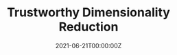 ---
title: Trustworthy Dimensionality Reduction
date: "2021-06-21T00:00:00Z"
mytype: publication
authors:
  - Subhrajyoty Roy
  - Smarajit Bose
summary: My master's dissertation thesis on proposing a novel dimensionality reduction technique which is trustworthy. This talks covers issues with existing approaches, how to measure trustworthiness, and a proposal that optimizes those metrics.
tags:
  - Dimension Reduction
links: 
  - type: code 
    url: "https://github.com/subroy13/effective-dimension-reduction"
  - type: report
    detail: "Master's Dissertation Report"
    url: "https://github.com/subroy13/effective-dimension-reduction/blob/master/docs/final%20report/main.pdf"
  - type: slide
    url: "https://github.com/subroy13/effective-dimension-reduction/blob/master/docs/presentation-final.pdf"
---